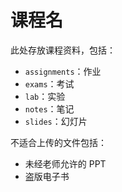 # 课程名

此处存放课程资料，包括：

- `assignments`：作业
- `exams`：考试
- `lab`：实验
- `notes`：笔记
- `slides`：幻灯片

不适合上传的文件包括：

- 未经老师允许的 PPT
- 盗版电子书
